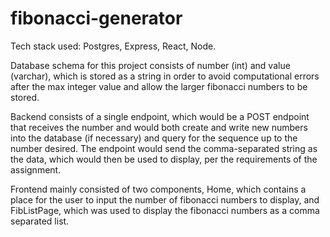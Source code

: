 # fibonacci-generator

Tech stack used: Postgres, Express, React, Node.

Database schema for this project consists of number (int) and value (varchar), which is stored as a string in order to avoid computational errors after the max integer value and allow the larger fibonacci numbers to be stored. 

Backend consists of a single endpoint, which would be a POST endpoint that receives the number and would both create and write new numbers into the database (if necessary) and query for the sequence up to the number desired. The endpoint would send the comma-separated string as the data, which would then be used to display, per the requirements of the assignment.

Frontend mainly consisted of two components, Home, which contains a place for the user to input the number of fibonacci numbers to display, and FibListPage, which was used to display the fibonacci numbers as a comma separated list.
